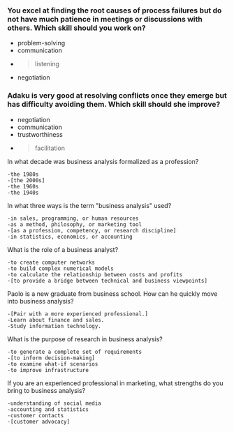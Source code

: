 ### You excel at finding the root causes of process failures but do not have much patience in meetings or discussions with others. Which skill should you work on?

- problem-solving
- communication
- > listening
- negotiation




### Adaku is very good at resolving conflicts once they emerge but has difficulty avoiding them. Which skill should she improve?

- negotiation
- communication
- trustworthiness
- > facilitation


In what decade was business analysis formalized as a profession?

    -the 1980s
    -[the 2000s]
    -the 1960s
    -the 1940s




In what three ways is the term "business analysis" used?

    -in sales, programming, or human resources
    -as a method, philosophy, or marketing tool
    -[as a profession, competency, or research discipline]
    -in statistics, economics, or accounting





What is the role of a business analyst?

    -to create computer networks
    -to build complex numerical models
    -to calculate the relationship between costs and profits
    -[to provide a bridge between technical and business viewpoints]




Paolo is a new graduate from business school. How can he quickly move into business analysis?

    -[Pair with a more experienced professional.]
    -Learn about finance and sales.
    -Study information technology.





What is the purpose of research in business analysis?

    -to generate a complete set of requirements
    -[to inform decision-making]
    -to examine what-if scenarios
    -to improve infrastructure







If you are an experienced professional in marketing, what strengths do you bring to business analysis?

    -understanding of social media
    -accounting and statistics
    -customer contacts
    -[customer advocacy]
